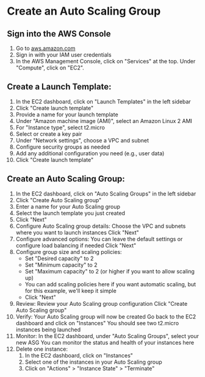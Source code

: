 # Create an Auto Scaling Group

## Sign into the AWS Console
1. Go to [aws.amazon.com](https://console.aws.amazon.com/)
1. Sign in with your IAM user credentials
1. In the AWS Management Console, click on "Services" at the top. Under "Compute", click on "EC2".

## Create a Launch Template:
1. In the EC2 dashboard, click on "Launch Templates" in the left sidebar
1. Click "Create launch template"
1. Provide a name for your launch template
1. Under "Amazon machine image (AMI)", select an Amazon Linux 2 AMI
1. For "Instance type", select t2.micro
1. Select or create a key pair
1. Under "Network settings", choose a VPC and subnet
1. Configure security groups as needed
1. Add any additional configuration you need (e.g., user data)
1. Click "Create launch template"

## Create an Auto Scaling Group:
1. In the EC2 dashboard, click on "Auto Scaling Groups" in the left sidebar
1. Click "Create Auto Scaling group"
1. Enter a name for your Auto Scaling group
1. Select the launch template you just created
1. Click "Next"
1. Configure Auto Scaling group details:
        Choose the VPC and subnets where you want to launch instances
        Click "Next"
1. Configure advanced options:
        You can leave the default settings or configure load balancing if needed
        Click "Next"
1. Configure group size and scaling policies:
    - Set "Desired capacity" to 2
    - Set "Minimum capacity" to 2
    - Set "Maximum capacity" to 2 (or higher if you want to allow scaling up)
    - You can add scaling policies here if you want automatic scaling, but for this example, we'll keep it simple
    - Click "Next"
1. Review:
        Review your Auto Scaling group configuration
        Click "Create Auto Scaling group"
1. Verify:
        Your Auto Scaling group will now be created
        Go back to the EC2 dashboard and click on "Instances"
        You should see two t2.micro instances being launched
1. Monitor:
        In the EC2 dashboard, under "Auto Scaling Groups", select your new ASG
        You can monitor the status and health of your instances here
1. Delete one instance:
    1. In the EC2 dashboard, click on "Instances"
    1. Select one of the instances in your Auto Scaling group
    1. Click on "Actions" > "Instance State" > "Terminate"